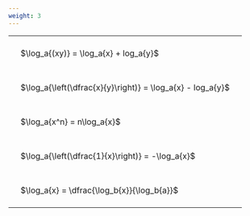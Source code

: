 ```yaml
---
weight: 3
---
```


<style type="text/css">
#T_04d11 th.col_heading {
  text-align: left;
  font-size: 1em;
}
#T_04d11 td {
  text-align: left;
  font-size: 1em;
  padding: 1.5em;
}
</style>
<table id="T_04d11">
  <thead>
  </thead>
  <tbody>
    <tr>
      <td id="T_04d11_row0_col0" class="data row0 col0" >$\log_a{(xy)} = \log_a{x} + log_a{y}$</td>
    </tr>
    <tr>
      <td id="T_04d11_row1_col0" class="data row1 col0" >$\log_a{\left(\dfrac{x}{y}\right)} = \log_a{x} - log_a{y}$</td>
    </tr>
    <tr>
      <td id="T_04d11_row2_col0" class="data row2 col0" >$\log_a{x^n} = n\log_a{x}$</td>
    </tr>
    <tr>
      <td id="T_04d11_row3_col0" class="data row3 col0" >$\log_a{\left(\dfrac{1}{x}\right)} = -\log_a{x}$</td>
    </tr>
    <tr>
      <td id="T_04d11_row4_col0" class="data row4 col0" >$\log_a{x} = \dfrac{\log_b{x}}{\log_b{a}}$</td>
    </tr>
  </tbody>
</table>
